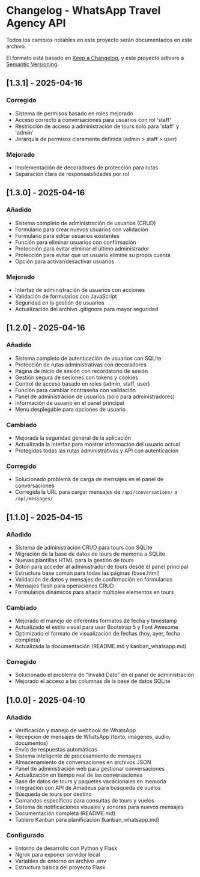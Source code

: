 # Changelog - WhatsApp Travel Agency API

Todos los cambios notables en este proyecto serán documentados en este archivo.

El formato está basado en [Keep a Changelog](https://keepachangelog.com/es-ES/1.0.0/),
y este proyecto adhiere a [Semantic Versioning](https://semver.org/spec/v2.0.0.html).

## [1.3.1] - 2025-04-16

### Corregido
- Sistema de permisos basado en roles mejorado
- Acceso correcto a conversaciones para usuarios con rol 'staff'
- Restricción de acceso a administración de tours solo para 'staff' y 'admin'
- Jerarquía de permisos claramente definida (admin > staff > user)

### Mejorado
- Implementación de decoradores de protección para rutas
- Separación clara de responsabilidades por rol

## [1.3.0] - 2025-04-16

### Añadido
- Sistema completo de administración de usuarios (CRUD)
- Formulario para crear nuevos usuarios con validación
- Formulario para editar usuarios existentes
- Función para eliminar usuarios con confirmación
- Protección para evitar eliminar el último administrador
- Protección para evitar que un usuario elimine su propia cuenta
- Opción para activar/desactivar usuarios

### Mejorado
- Interfaz de administración de usuarios con acciones
- Validación de formularios con JavaScript
- Seguridad en la gestión de usuarios
- Actualización del archivo .gitignore para mayor seguridad

## [1.2.0] - 2025-04-16

### Añadido
- Sistema completo de autenticación de usuarios con SQLite
- Protección de rutas administrativas con decoradores
- Página de inicio de sesión con recordatorio de sesión
- Gestión segura de sesiones con tokens y cookies
- Control de acceso basado en roles (admin, staff, user)
- Función para cambiar contraseña con validación
- Panel de administración de usuarios (solo para administradores)
- Información de usuario en el panel principal
- Menú desplegable para opciones de usuario

### Cambiado
- Mejorada la seguridad general de la aplicación
- Actualizada la interfaz para mostrar información del usuario actual
- Protegidas todas las rutas administrativas y API con autenticación

### Corregido
- Solucionado problema de carga de mensajes en el panel de conversaciones
- Corregida la URL para cargar mensajes de `/api/conversations/` a `/api/messages/`

## [1.1.0] - 2025-04-15

### Añadido
- Sistema de administración CRUD para tours con SQLite
- Migración de la base de datos de tours de memoria a SQLite
- Nuevas plantillas HTML para la gestión de tours
- Botón para acceder al administrador de tours desde el panel principal
- Estructura base común para todas las páginas (base.html)
- Validación de datos y mensajes de confirmación en formularios
- Mensajes flash para operaciones CRUD
- Formularios dinámicos para añadir múltiples elementos en tours

### Cambiado
- Mejorado el manejo de diferentes formatos de fecha y timestamp
- Actualizado el estilo visual para usar Bootstrap 5 y Font Awesome
- Optimizado el formato de visualización de fechas (hoy, ayer, fecha completa)
- Actualizada la documentación (README.md y kanban_whatsapp.md)

### Corregido
- Solucionado el problema de "Invalid Date" en el panel de administración
- Mejorado el acceso a las columnas de la base de datos SQLite

## [1.0.0] - 2025-04-10

### Añadido
- Verificación y manejo de webhook de WhatsApp
- Recepción de mensajes de WhatsApp (texto, imágenes, audio, documentos)
- Envío de respuestas automáticas
- Sistema inteligente de procesamiento de mensajes
- Almacenamiento de conversaciones en archivos JSON
- Panel de administración web para gestionar conversaciones
- Actualización en tiempo real de las conversaciones
- Base de datos de tours y paquetes vacacionales en memoria
- Integración con API de Amadeus para búsqueda de vuelos
- Búsqueda de tours por destino
- Comandos específicos para consultas de tours y vuelos
- Sistema de notificaciones visuales y sonoras para nuevos mensajes
- Documentación completa (README.md)
- Tablero Kanban para planificación (kanban_whatsapp.md)

### Configurado
- Entorno de desarrollo con Python y Flask
- Ngrok para exponer servidor local
- Variables de entorno en archivo .env
- Estructura básica del proyecto Flask
